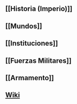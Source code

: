 ## [[Historia (Imperio)]]
## [[Mundos]]
## [[Instituciones]]
## [[Fuerzas Militares]]
## [[Armamento]]
## [Wiki](https://warhammer40k.fandom.com/es/wiki/Imperio_de_la_Humanidad)
